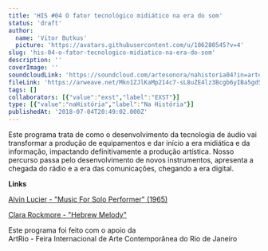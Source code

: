 ```yaml
---
title: 'HIS #04 O fator tecnológico midiático na era do som'
status: 'draft'
author:
  name: 'Vitor Butkus'
  picture: 'https://avatars.githubusercontent.com/u/106280545?v=4'
slug: 'his-04-o-fator-tecnologico-midiatico-na-era-do-som'
description: ''
coverImage: ''
soundcloudLink: 'https://soundcloud.com/artesonora/nahistoria04?in=artesonora/sets/nahistoria'
fileLink: 'https://arweave.net/Mkn1ZJlKaMp214c7-sL8uZE4lz3Bcgb6yIBa5gdSTo4'
tags: []
collaborators: [{"value":"exst","label":"EXST"}]
type: [{"value":"naHistória","label":"Na História"}]
publishedAt: '2018-07-04T20:49:02.000Z'
---
```


Este programa trata de como o desenvolvimento da tecnologia de áudio vai transformar a produção de equipamentos e dar início a era midiática e da informação, impactando definitivamente a produção artística. Nosso percurso passa pelo desenvolvimento de novos instrumentos, apresenta a chegada do rádio e a era das comunicações, chegando a era digital.

**Links‪**

[Alvin Lucier - "Music For Solo Performer" (1965)](https://www.youtube.com/watch?v=bIPU2ynqy2Y)

[‪Clara Rockmore - "Hebrew Melody"](https://www.youtube.com/watch?v=0OMdOJzeOgI)

Este programa foi feito com o apoio da\
ArtRio - Feira Internacional de Arte Contemporânea do Rio de Janeiro